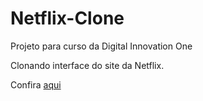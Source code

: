 # Netflix-Clone

Projeto para curso da Digital Innovation One

Clonando interface do site da Netflix.

Confira <a href="https://dev-pedrosv.github.io/Netflix-Clone/">aqui</a>
